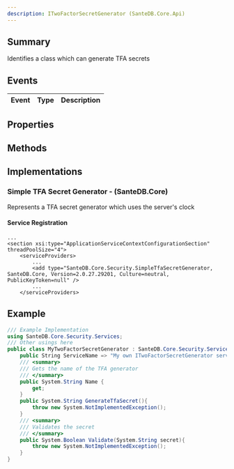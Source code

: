 ```yaml
---
description: ITwoFactorSecretGenerator (SanteDB.Core.Api)
---
```


## Summary
Identifies a class which can generate TFA secrets

## Events

|Event|Type|Description|
|-|-|-|

## Properties


## Methods


## Implementations


### Simple TFA Secret Generator - (SanteDB.Core)
Represents a TFA secret generator which uses the server's clock

#### Service Registration
```markup
...
<section xsi:type="ApplicationServiceContextConfigurationSection" threadPoolSize="4">
	<serviceProviders>
		...
		<add type="SanteDB.Core.Security.SimpleTfaSecretGenerator, SanteDB.Core, Version=2.0.27.29201, Culture=neutral, PublicKeyToken=null" />
		...
	</serviceProviders>
```
## Example
```csharp
/// Example Implementation
using SanteDB.Core.Security.Services;
/// Other usings here
public class MyTwoFactorSecretGenerator : SanteDB.Core.Security.Services.ITwoFactorSecretGenerator { 
	public String ServiceName => "My own ITwoFactorSecretGenerator service";
	/// <summary>
	/// Gets the name of the TFA generator
	/// </summary>
	public System.String Name {
		get;
	}
	public System.String GenerateTfaSecret(){
		throw new System.NotImplementedException();
	}
	/// <summary>
	/// Validates the secret
	/// </summary>
	public System.Boolean Validate(System.String secret){
		throw new System.NotImplementedException();
	}
}
```
